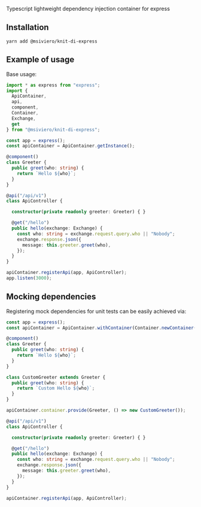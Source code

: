 Typescript lightweight dependency injection container for express

## Installation

```
yarn add @msiviero/knit-di-express
```

## Example of usage

Base usage:

```typescript
import * as express from "express";
import { 
  ApiContainer, 
  api,
  component, 
  Container, 
  Exchange,
  get
} from "@msiviero/knit-di-express";

const app = express();
const apiContainer = ApiContainer.getInstance();

@component()
class Greeter {
  public greet(who: string) {
    return `Hello ${who}`;
  }
}

@api("/api/v1")
class ApiController {

  constructor(private readonly greeter: Greeter) { }

  @get("/hello")
  public hello(exchange: Exchange) {
    const who: string = exchange.request.query.who || "Nobody";
    exchange.response.json({
      message: this.greeter.greet(who),
    });
  }
}

apiContainer.registerApi(app, ApiController);
app.listen(3000);
```

## Mocking dependencies

Registering mock dependencies for unit tests can be easily achieved via:

```typescript
const app = express();
const apiContainer = ApiContainer.withContainer(Container.newContainer());

@component()
class Greeter {
  public greet(who: string) {
    return `Hello ${who}`;
  }
}

class CustomGreeter extends Greeter {
  public greet(who: string) {
    return `Custom Hello ${who}`;
  }
}

apiContainer.container.provide(Greeter, () => new CustomGreeter());

@api("/api/v1")
class ApiController {

  constructor(private readonly greeter: Greeter) { }

  @get("/hello")
  public hello(exchange: Exchange) {
    const who: string = exchange.request.query.who || "Nobody";
    exchange.response.json({
      message: this.greeter.greet(who),
    });
  }
}

apiContainer.registerApi(app, ApiController);
```